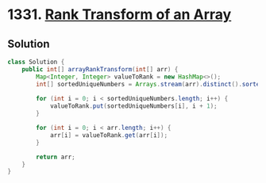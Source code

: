 # 1331. [Rank Transform of an Array](https://leetcode.com/problems/rank-transform-of-an-array/description/?envType=daily-question&envId=2024-10-02)

## Solution

```java
class Solution {
    public int[] arrayRankTransform(int[] arr) {
        Map<Integer, Integer> valueToRank = new HashMap<>();
        int[] sortedUniqueNumbers = Arrays.stream(arr).distinct().sorted().toArray();
        
        for (int i = 0; i < sortedUniqueNumbers.length; i++) {
            valueToRank.put(sortedUniqueNumbers[i], i + 1);
        }

        for (int i = 0; i < arr.length; i++) {
            arr[i] = valueToRank.get(arr[i]);
        }

        return arr;
    }
}
```

